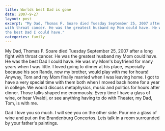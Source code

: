 ```yaml
---
title: Worlds best Dad is gone
date: 2007-9-27
layout: post
excerpt: "My Dad, Thomas F. Soare died Tuesday September 25, 2007 after a long fight
with throat cancer. He was the greatest husband my Mom could have. He was
the best Dad I could have."
categories: family
---
```


My Dad, Thomas F. Soare died Tuesday September 25, 2007 after a long fight
with throat cancer. He was the greatest husband my Mom could have. He was
the best Dad I could have. He was my Mom's boyfriend for many years when
I was little. I loved going to dinner at his place, especially because
his son Randy, now my brother, would play with me for hours! Anyway, Tom
and my Mom finally married when I was leaving home. I got to have a very
special time with them both when I moved back home for a year in college.
We would discuss metaphysics, music and politics for hours after dinner.
Those talks shaped me enormously. Every time I have a glass of wine, or
hear Vivaldi, or see anything having to do with Theater, my Dad, Tom, is
with me.
  
Dad I love you so much. I will see you on the other side. Pour me a glass
of wine and put on the Brandenburg Concertos. Lets talk in a room surrounded
by your father's paintings.
